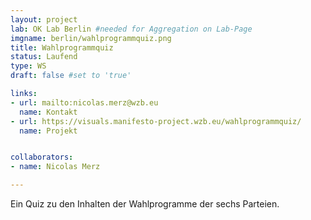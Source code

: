 ```yaml
---
layout: project
lab: OK Lab Berlin #needed for Aggregation on Lab-Page
imgname: berlin/wahlprogrammquiz.png
title: Wahlprogrammquiz
status: Laufend
type: WS
draft: false #set to 'true'

links:
- url: mailto:nicolas.merz@wzb.eu
  name: Kontakt
- url: https://visuals.manifesto-project.wzb.eu/wahlprogrammquiz/
  name: Projekt


collaborators:
- name: Nicolas Merz

---
```


Ein Quiz zu den Inhalten der Wahlprogramme der sechs Parteien.